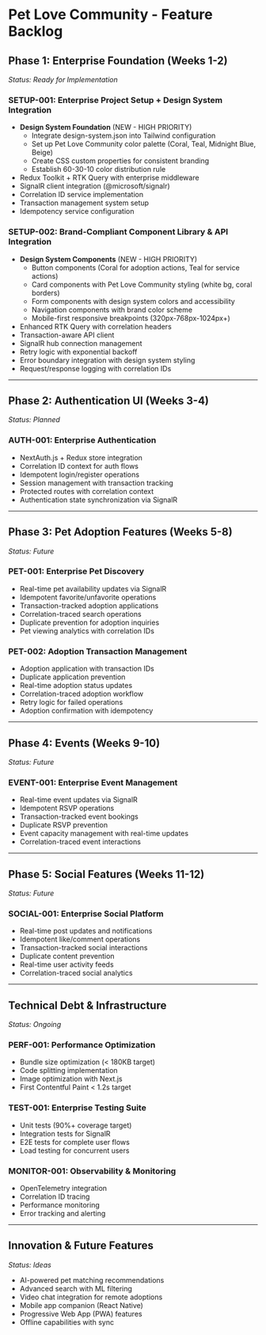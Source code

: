 # Pet Love Community - Feature Backlog

## Phase 1: Enterprise Foundation (Weeks 1-2) 
*Status: Ready for Implementation*

### **SETUP-001: Enterprise Project Setup + Design System Integration** 
- **Design System Foundation** (NEW - HIGH PRIORITY)
  - Integrate design-system.json into Tailwind configuration
  - Set up Pet Love Community color palette (Coral, Teal, Midnight Blue, Beige)
  - Create CSS custom properties for consistent branding
  - Establish 60-30-10 color distribution rule
- Redux Toolkit + RTK Query with enterprise middleware
- SignalR client integration (@microsoft/signalr)  
- Correlation ID service implementation
- Transaction management system setup
- Idempotency service configuration

### **SETUP-002: Brand-Compliant Component Library & API Integration**
- **Design System Components** (NEW - HIGH PRIORITY)
  - Button components (Coral for adoption actions, Teal for service actions)
  - Card components with Pet Love Community styling (white bg, coral borders)
  - Form components with design system colors and accessibility
  - Navigation components with brand color scheme
  - Mobile-first responsive breakpoints (320px-768px-1024px+)
- Enhanced RTK Query with correlation headers
- Transaction-aware API client
- SignalR hub connection management
- Retry logic with exponential backoff
- Error boundary integration with design system styling
- Request/response logging with correlation IDs

---

## Phase 2: Authentication UI (Weeks 3-4)
*Status: Planned*

### **AUTH-001: Enterprise Authentication**
- NextAuth.js + Redux store integration
- Correlation ID context for auth flows  
- Idempotent login/register operations
- Session management with transaction tracking
- Protected routes with correlation context
- Authentication state synchronization via SignalR

---

## Phase 3: Pet Adoption Features (Weeks 5-8)
*Status: Future*

### **PET-001: Enterprise Pet Discovery**
- Real-time pet availability updates via SignalR
- Idempotent favorite/unfavorite operations
- Transaction-tracked adoption applications  
- Correlation-traced search operations
- Duplicate prevention for adoption inquiries
- Pet viewing analytics with correlation IDs

### **PET-002: Adoption Transaction Management**
- Adoption application with transaction IDs
- Duplicate application prevention
- Real-time adoption status updates
- Correlation-traced adoption workflow
- Retry logic for failed operations
- Adoption confirmation with idempotency

---

## Phase 4: Events (Weeks 9-10)
*Status: Future*

### **EVENT-001: Enterprise Event Management**  
- Real-time event updates via SignalR
- Idempotent RSVP operations
- Transaction-tracked event bookings
- Duplicate RSVP prevention
- Event capacity management with real-time updates
- Correlation-traced event interactions

---

## Phase 5: Social Features (Weeks 11-12) 
*Status: Future*

### **SOCIAL-001: Enterprise Social Platform**
- Real-time post updates and notifications
- Idempotent like/comment operations
- Transaction-tracked social interactions
- Duplicate content prevention  
- Real-time user activity feeds
- Correlation-traced social analytics

---

## Technical Debt & Infrastructure
*Status: Ongoing*

### **PERF-001: Performance Optimization**
- Bundle size optimization (< 180KB target)
- Code splitting implementation
- Image optimization with Next.js
- First Contentful Paint < 1.2s target

### **TEST-001: Enterprise Testing Suite**
- Unit tests (90%+ coverage target)
- Integration tests for SignalR
- E2E tests for complete user flows
- Load testing for concurrent users

### **MONITOR-001: Observability & Monitoring**
- OpenTelemetry integration
- Correlation ID tracing
- Performance monitoring
- Error tracking and alerting

---

## Innovation & Future Features
*Status: Ideas*

- AI-powered pet matching recommendations
- Advanced search with ML filtering
- Video chat integration for remote adoptions
- Mobile app companion (React Native)
- Progressive Web App (PWA) features
- Offline capabilities with sync